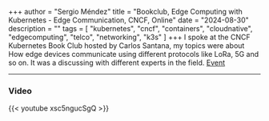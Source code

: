 +++
author = "Sergio Méndez"
title = "Bookclub, Edge Computing with Kubernetes - Edge Communication, CNCF, Online"
date = "2024-08-30"
description = ""
tags = [
    "kubernetes",
    "cncf",
    "containers",
    "cloudnative",
    "edgecomputing",
    "telco",
    "networking",
    "k3s"
]
+++
I spoke at the CNCF Kubernetes Book Club hosted by Carlos Santana, my topics were about How edge devices communicate using different protocols like LoRa, 5G and so on. It was a discussing with different experts in the field.
[Event](https://community.cncf.io/e/mbsv3q/)
<!--more-->
---
### Video

{{< youtube xsc5ngucSgQ >}}